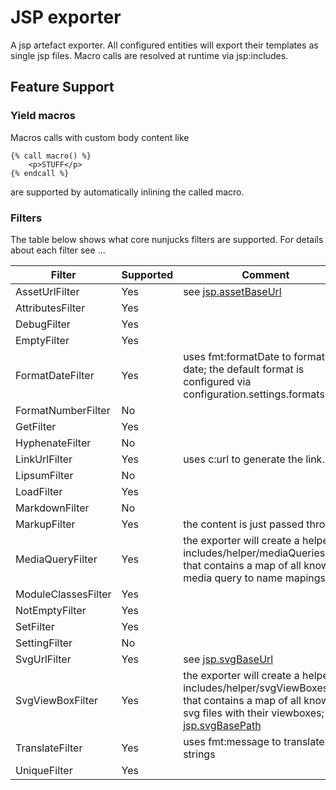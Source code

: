 # JSP exporter

A jsp artefact exporter. All configured entities will export their templates as single jsp files. Macro calls are resolved at runtime via jsp:includes.

## Feature Support

### Yield macros

Macros calls with custom body content like
```jinja
{% call macro() %}
    <p>STUFF</p>
{% endcall %}
```
are supported by automatically inlining the called macro.


### Filters

The table below shows what core nunjucks filters are supported. For details about each filter see ...

Filter | Supported | Comment
-------|-----------|--------
AssetUrlFilter | Yes | see [jsp.assetBaseUrl](#jsp.assetBaseUrl)
AttributesFilter | Yes |
DebugFilter | Yes |
EmptyFilter | Yes |
FormatDateFilter | Yes | uses fmt:formatDate to format the date; the default format is configured via configuration.settings.formats.date
FormatNumberFilter | No | 
GetFilter | Yes |
HyphenateFilter | No |
LinkUrlFilter | Yes | uses c:url to generate the link.
LipsumFilter | No |
LoadFilter | Yes |
MarkdownFilter | No |
MarkupFilter | Yes | the content is just passed through
MediaQueryFilter | Yes | the exporter will create a helper includes/helper/mediaQueries.jsp that contains a map of all known media query to name mapings
ModuleClassesFilter | Yes |
NotEmptyFilter | Yes |
SetFilter | Yes |
SettingFilter | No |
SvgUrlFilter | Yes | see [jsp.svgBaseUrl](#jsp.svgBaseUrl)
SvgViewBoxFilter | Yes | the exporter will create a helper includes/helper/svgViewBoxes.jsp that contains a map of all known svg files with their viewboxes; see [jsp.svgBasePath](#jsp.svgBasePath)
TranslateFilter | Yes | uses fmt:message to translate strings
UniqueFilter | Yes |

